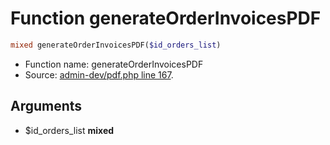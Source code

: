 Function generateOrderInvoicesPDF
===========================





```php
mixed generateOrderInvoicesPDF($id_orders_list)
```

* Function name: generateOrderInvoicesPDF
* Source: [admin-dev/pdf.php line 167](https://github.com/PrestaShop/PrestaShop/blob/1.5.0.3/admin-dev/pdf.php#L167).

Arguments
---------

* $id_orders_list **mixed**

